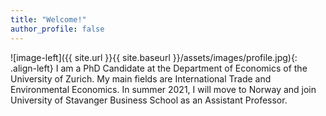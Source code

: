 ```yaml
---
title: "Welcome!"
author_profile: false
---
```


![image-left]({{ site.url }}{{ site.baseurl }}/assets/images/profile.jpg){: .align-left} I am a PhD Candidate at the Department of Economics of the University of Zurich. My main fields are International Trade and Environmental Economics. In summer 2021, I will move to Norway and join University of Stavanger Business School as an Assistant Professor.
